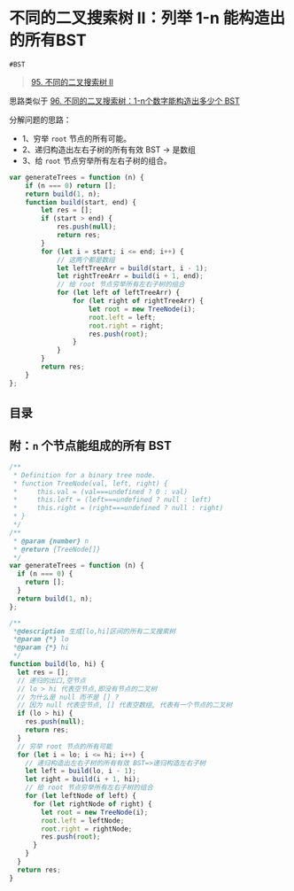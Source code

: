 
# 不同的二叉搜索树 II：列举 1-n 能构造出的所有BST

`#BST` 

>  [95. 不同的二叉搜索树 II](https://leetcode.cn/problems/unique-binary-search-trees-ii/)


思路类似于 [96. 不同的二叉搜索树：1-n个数字能构造出多少个 BST](/post/IJG7m7Pn.html)


分解问题的思路：
- 1、穷举 `root` 节点的所有可能。
- 2、递归构造出左右子树的所有有效 BST → 是数组
- 3、给 `root` 节点穷举所有左右子树的组合。

```javascript hl:12,13,15,16
var generateTrees = function (n) {
    if (n === 0) return [];
    return build(1, n);
    function build(start, end) {
        let res = [];
        if (start > end) {
            res.push(null);
            return res;
        }
        for (let i = start; i <= end; i++) {
            // 这两个都是数组
            let leftTreeArr = build(start, i - 1);
            let rightTreeArr = build(i + 1, end);
            // 给 root 节点穷举所有左右子树的组合
            for (let left of leftTreeArr) {
                for (let right of rightTreeArr) {
                    let root = new TreeNode(i);
                    root.left = left;
                    root.right = right;
                    res.push(root);
                }
            }
        }
        return res;
    }
};
```



## 目录
<!-- toc -->
 ## 附：`n` 个节点能组成的所有 BST  

```javascript
/**
 * Definition for a binary tree node.
 * function TreeNode(val, left, right) {
 *     this.val = (val===undefined ? 0 : val)
 *     this.left = (left===undefined ? null : left)
 *     this.right = (right===undefined ? null : right)
 * }
 */
/**
 * @param {number} n
 * @return {TreeNode[]}
 */
var generateTrees = function (n) {
  if (n === 0) {
    return [];
  }
  return build(1, n);
};

/**
 *@description 生成[lo,hi]区间的所有二叉搜索树
 *@param {*} lo
 *@param {*} hi
 */
function build(lo, hi) {
  let res = [];
  // 递归的出口,空节点
  // lo > hi 代表空节点,即没有节点的二叉树
  // 为什么是 null 而不是 [] ?
  // 因为 null 代表空节点, [] 代表空数组, 代表有一个节点的二叉树
  if (lo > hi) {
    res.push(null);
    return res;
  }
  // 穷举 root 节点的所有可能
  for (let i = lo; i <= hi; i++) {
    // 递归构造出左右子树的所有有效 BST=>递归构造左右子树
    let left = build(lo, i - 1);
    let right = build(i + 1, hi);
    // 给 root 节点穷举所有左右子树的组合
    for (let leftNode of left) {
      for (let rightNode of right) {
        let root = new TreeNode(i);
        root.left = leftNode;
        root.right = rightNode;
        res.push(root);
      }
    }
  }
  return res;
}
```
